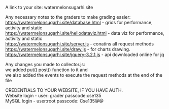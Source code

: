 A link to your site: 
watermelonsugarhi.site  
  
Any necessary notes to the graders to make grading easier:  
https://watermelonsugarhi.site/database.html   - grids for performance, activity and static  
https://watermelonsugarhi.site/hellodataviz.html   - data viz for performance, activity and static  
https://watermelonsugarhi.site/server.js   - conatins all request methods    
https://watermelonsugarhi.site/draw.js   - for charts drawing.  
https://watermelonsugarhi.site/jquery-3.2.1.js   - api downloaded online for jq

Any changes you made to collector.js:  
we added put() post() function to it and  
we also added the events to execute the request methods at the end of the file     
  
CREDENTIALS TO YOUR WEBSITE, IF YOU HAVE AUTH.  
Website login - user: grader passcode:cse135   
MySQL login - user:root passcode: Cse135@@   


